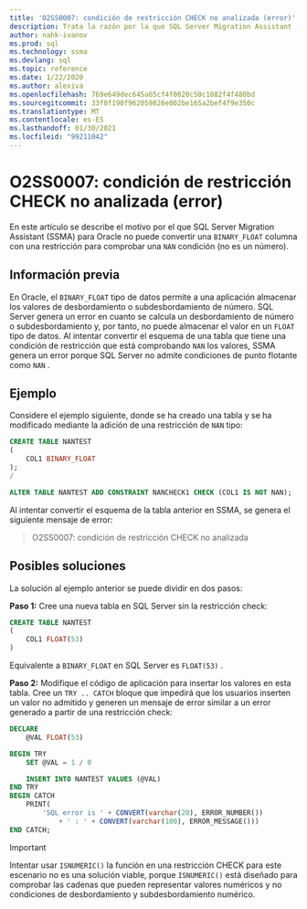 ```yaml
---
title: 'O2SS0007: condición de restricción CHECK no analizada (error)'
description: Trata la razón por la que SQL Server Migration Assistant (SSMA) para Oracle no puede convertir una columna de BINARY_FLOAT con una restricción para comprobar una condición NAN (no un número).
author: nahk-ivanov
ms.prod: sql
ms.technology: ssma
ms.devlang: sql
ms.topic: reference
ms.date: 1/22/2020
ms.author: alexiva
ms.openlocfilehash: 769e649dec645a65cf4f0020c50c1882f4f480bd
ms.sourcegitcommit: 33f0f190f962059826e002be165a2bef4f9e350c
ms.translationtype: MT
ms.contentlocale: es-ES
ms.lasthandoff: 01/30/2021
ms.locfileid: "99211042"
---
```

# <a name="o2ss0007-check-constraint-condition-not-parsed-error"></a>O2SS0007: condición de restricción CHECK no analizada (error)

En este artículo se describe el motivo por el que SQL Server Migration Assistant (SSMA) para Oracle no puede convertir una `BINARY_FLOAT` columna con una restricción para comprobar una `NAN` condición (no es un número).

## <a name="background"></a>Información previa

En Oracle, el `BINARY_FLOAT` tipo de datos permite a una aplicación almacenar los valores de desbordamiento o subdesbordamiento de número. SQL Server genera un error en cuanto se calcula un desbordamiento de número o subdesbordamiento y, por tanto, no puede almacenar el valor en un `FLOAT` tipo de datos. Al intentar convertir el esquema de una tabla que tiene una condición de restricción que está comprobando `NAN` los valores, SSMA genera un error porque SQL Server no admite condiciones de punto flotante como `NAN` .

## <a name="example"></a>Ejemplo

Considere el ejemplo siguiente, donde se ha creado una tabla y se ha modificado mediante la adición de una restricción de `NAN` tipo:

```sql
CREATE TABLE NANTEST
(
    COL1 BINARY_FLOAT
);
/

ALTER TABLE NANTEST ADD CONSTRAINT NANCHECK1 CHECK (COL1 IS NOT NAN);
```

Al intentar convertir el esquema de la tabla anterior en SSMA, se genera el siguiente mensaje de error:

> O2SS0007: condición de restricción CHECK no analizada

## <a name="possible-remedies"></a>Posibles soluciones

La solución al ejemplo anterior se puede dividir en dos pasos:

**Paso 1:** Cree una nueva tabla en SQL Server sin la restricción check:

```sql
CREATE TABLE NANTEST
(
    COL1 FLOAT(53)
)
```

Equivalente a `BINARY_FLOAT` en SQL Server es `FLOAT(53)` .

**Paso 2:** Modifique el código de aplicación para insertar los valores en esta tabla. Cree un `TRY .. CATCH` bloque que impedirá que los usuarios inserten un valor no admitido y generen un mensaje de error similar a un error generado a partir de una restricción check:

```sql
DECLARE
    @VAL FLOAT(53)

BEGIN TRY
    SET @VAL = 1 / 0

    INSERT INTO NANTEST VALUES (@VAL)
END TRY
BEGIN CATCH
    PRINT(
        'SQL error is ' + CONVERT(varchar(20), ERROR_NUMBER())
            + ' : ' + CONVERT(varchar(100), ERROR_MESSAGE()))
END CATCH;
```

> [!IMPORTANT]
> Intentar usar `ISNUMERIC()` la función en una restricción CHECK para este escenario no es una solución viable, porque `ISNUMERIC()` está diseñado para comprobar las cadenas que pueden representar valores numéricos y no condiciones de desbordamiento y subdesbordamiento numérico.
